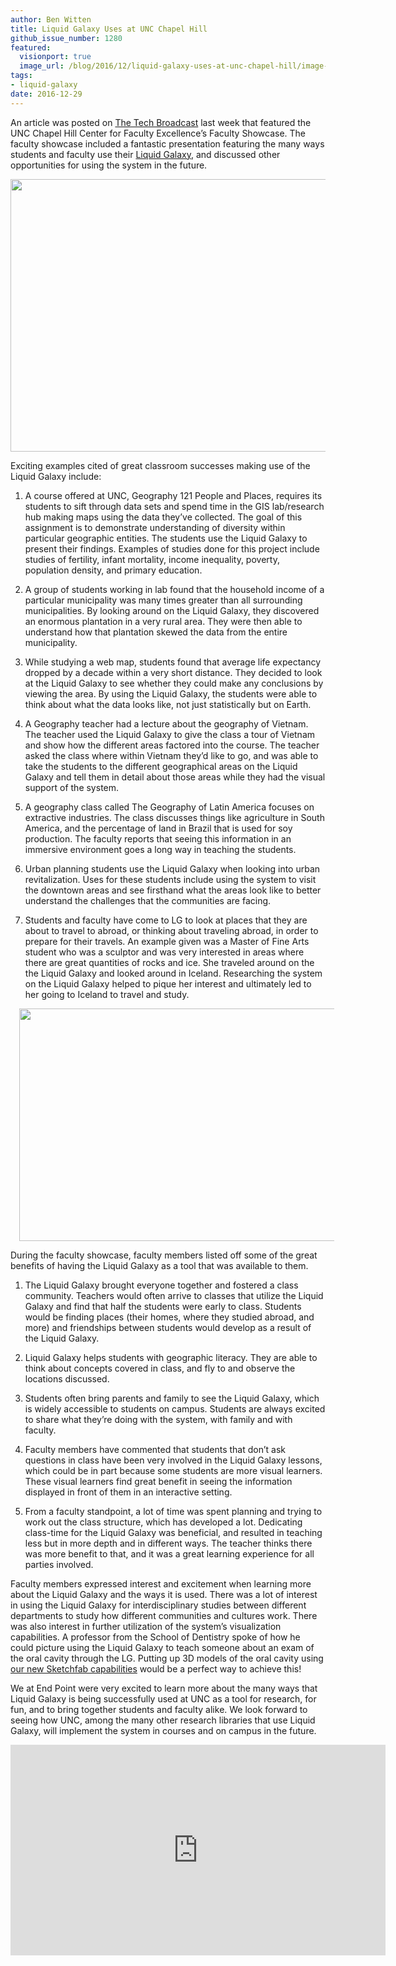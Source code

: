 ```yaml
---
author: Ben Witten
title: Liquid Galaxy Uses at UNC Chapel Hill
github_issue_number: 1280
featured:
  visionport: true
  image_url: /blog/2016/12/liquid-galaxy-uses-at-unc-chapel-hill/image-0-big.jpeg
tags:
- liquid-galaxy
date: 2016-12-29
---
```




An article was posted on [The Tech Broadcast](http://www.thetechbroadcast.com/2016/12/23/constructing-student-learning-using-makerspaces-and-liquid-galaxy/) last week that featured the UNC Chapel Hill Center for Faculty Excellence’s Faculty Showcase. The faculty showcase included a fantastic presentation featuring the many ways students and faculty use their [Liquid Galaxy](https://liquidgalaxy.endpoint.com/), and discussed other opportunities for using the system in the future. 

<a href="/blog/2016/12/liquid-galaxy-uses-at-unc-chapel-hill/image-0-big.jpeg" imageanchor="1"><img border="0" height="436" src="/blog/2016/12/liquid-galaxy-uses-at-unc-chapel-hill/image-0.jpeg" width="640"/></a>

 

Exciting examples cited of great classroom successes making use of the Liquid Galaxy include:

1. A course offered at UNC, Geography 121 People and Places, requires its students to sift through data sets and spend time in the GIS lab/research hub making maps using the data they’ve collected. The goal of this assignment is to demonstrate understanding of diversity within particular geographic entities. The students use the Liquid Galaxy to present their findings. Examples of studies done for this project include studies of fertility, infant mortality, income inequality, poverty, population density, and primary education.

1. A group of students working in lab found that the household income of a particular municipality was many times greater than all surrounding municipalities. By looking around on the Liquid Galaxy, they discovered an enormous plantation in a very rural area. They were then able to understand how that plantation skewed the data from the entire municipality.

1. While studying a web map, students found that average life expectancy dropped by a decade within a very short distance. They decided to look at the Liquid Galaxy to see whether they could make any conclusions by viewing the area. By using the Liquid Galaxy, the students were able to think about what the data looks like, not just statistically but on Earth.

1. A Geography teacher had a lecture about the geography of Vietnam. The teacher used the Liquid Galaxy to give the class a tour of Vietnam and show how the different areas factored into the course. The teacher asked the class where within Vietnam they’d like to go, and was able to take the students to the different geographical areas on the Liquid Galaxy and tell them in detail about those areas while they had the visual support of the system.

1. A geography class called The Geography of Latin America focuses on extractive industries. The class discusses things like agriculture in South America, and the percentage of land in Brazil that is used for soy production. The faculty reports that seeing this information in an immersive environment goes a long way in teaching the students.

1. Urban planning students use the Liquid Galaxy when looking into urban revitalization. Uses for these students include using the system to visit the downtown areas and see firsthand what the areas look like to better understand the challenges that the communities are facing.

1. Students and faculty have come to LG to look at places that they are about to travel to abroad, or thinking about traveling abroad, in order to prepare for their travels. An example given was a Master of Fine Arts student who was a sculptor and was very interested in areas where there are great quantities of rocks and ice. She traveled around on the the Liquid Galaxy and looked around in Iceland. Researching the system on the Liquid Galaxy helped to pique her interest and ultimately led to her going to Iceland to travel and study.

<div class="separator" style="clear: both; text-align: center;"><a href="/blog/2016/12/liquid-galaxy-uses-at-unc-chapel-hill/image-1-big.jpeg" imageanchor="1" style="margin-left: 1em; margin-right: 1em;"><img border="0" height="372" src="/blog/2016/12/liquid-galaxy-uses-at-unc-chapel-hill/image-1.jpeg" width="640"/></a></div>

During the faculty showcase, faculty members listed off some of the great benefits of having the Liquid Galaxy as a tool that was available to them.

1. The Liquid Galaxy brought everyone together and fostered a class community. Teachers would often arrive to classes that utilize the Liquid Galaxy and find that half the students were early to class. Students would be finding places (their homes, where they studied abroad, and more) and friendships between students would develop as a result of the Liquid Galaxy.

1. Liquid Galaxy helps students with geographic literacy. They are able to think about concepts covered in class, and fly to and observe the locations discussed.

1. Students often bring parents and family to see the Liquid Galaxy, which is widely accessible to students on campus. Students are always excited to share what they’re doing with the system, with family and with faculty.  

1. Faculty members have commented that students that don’t ask questions in class have been very involved in the Liquid Galaxy lessons, which could be in part because some students are more visual learners. These visual learners find great benefit in seeing the information displayed in front of them in an interactive setting.    

1. From a faculty standpoint, a lot of time was spent planning and trying to work out the class structure, which has developed a lot. Dedicating class-time for the Liquid Galaxy was beneficial, and resulted in teaching less but in more depth and in different ways. The teacher thinks there was more benefit to that, and it was a great learning experience for all parties involved.   

Faculty members expressed interest and excitement when learning more about the Liquid Galaxy and the ways it is used. There was a lot of interest in using the Liquid Galaxy for interdisciplinary studies between different departments to study how different communities and cultures work. There was also interest in further utilization of the system’s visualization capabilities. A professor from the School of Dentistry spoke of how he could picture using the Liquid Galaxy to teach someone about an exam of the oral cavity through the LG. Putting up 3D models of the oral cavity using [our new Sketchfab capabilities](/blog/2016/05/sketchfab-on-liquid-galaxy) would be a perfect way to achieve this!       

We at End Point were very excited to learn more about the many ways that Liquid Galaxy is being successfully used at UNC as a tool for research, for fun, and to bring together students and faculty alike. We look forward to seeing how UNC, among the many other research libraries that use Liquid Galaxy, will implement the system in courses and on campus in the future.       

<iframe allowfullscreen="" frameborder="0" height="337" src="https://www.youtube.com/embed/C27ZNPavMgo" width="600"></iframe>

 


